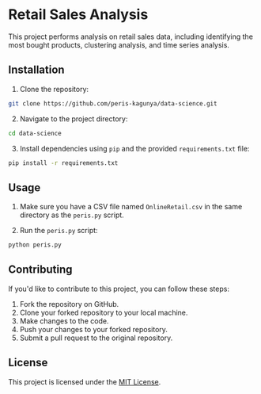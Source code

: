 # Retail Sales Analysis

This project performs analysis on retail sales data, including identifying the most bought products, clustering analysis, and time series analysis.

## Installation

1. Clone the repository:

```bash
git clone https://github.com/peris-kagunya/data-science.git
```

2. Navigate to the project directory:

```bash
cd data-science
```

3. Install dependencies using `pip` and the provided `requirements.txt` file:

```bash
pip install -r requirements.txt
```

## Usage

1. Make sure you have a CSV file named `OnlineRetail.csv` in the same directory as the `peris.py` script.

2. Run the `peris.py` script:

```bash
python peris.py
```

## Contributing

If you'd like to contribute to this project, you can follow these steps:

1. Fork the repository on GitHub.
2. Clone your forked repository to your local machine.
3. Make changes to the code.
4. Push your changes to your forked repository.
5. Submit a pull request to the original repository.

## License

This project is licensed under the [MIT License](LICENSE).
